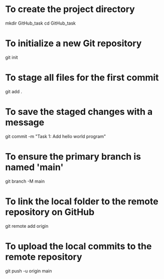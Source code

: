 # To create the project directory
mkdir GitHub_task
cd GitHub_task

# To initialize a new Git repository
git init

# To stage all files for the first commit
git add .

# To save the staged changes with a message
git commit -m "Task 1: Add hello world program"

# To ensure the primary branch is named 'main'
git branch -M main

# To link the local folder to the remote repository on GitHub
git remote add origin <your-repository-url>

# To upload the local commits to the remote repository
git push -u origin main
